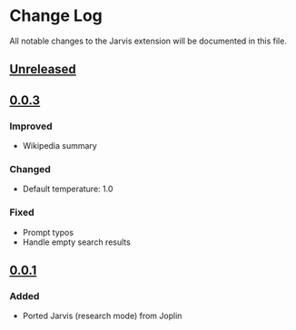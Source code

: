# Change Log

All notable changes to the Jarvis extension will be documented in this file.

## [Unreleased]

## [0.0.3]

### Improved

- Wikipedia summary

### Changed

- Default temperature: 1.0

### Fixed

- Prompt typos
- Handle empty search results

## [0.0.1]

### Added

- Ported Jarvis (research mode) from Joplin

[Unreleased]: https://github.com/alondmnt/vscode-jarvis/compare/v0.0.3...main
[0.0.3]: https://github.com/alondmnt/vscode-jarvis/compare/v0.0.1...v0.0.3
[0.0.1]: https://github.com/alondmnt/vscode-jarvis/releases/tag/v0.0.1
